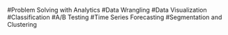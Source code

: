 #Problem Solving with Analytics
#Data Wrangling
#Data Visualization
#Classification
#A/B Testing
#Time Series Forecasting
#Segmentation and Clustering
